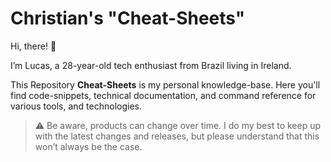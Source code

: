 # Christian's "Cheat-Sheets"

Hi, there! 👋

I’m Lucas, a 28-year-old tech enthusiast from Brazil living in Ireland.

This Repository **Cheat-Sheets** is my personal knowledge-base. Here you'll find code-snippets, technical documentation, and command reference for various tools, and technologies.

> :warning: Be aware, products can change over time. I do my best to keep up with the latest changes and releases, but please understand that this won’t always be the case.
